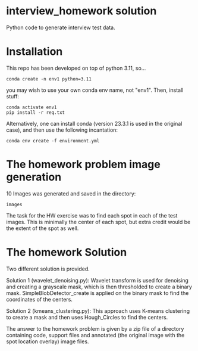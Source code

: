 # interview_homework solution 
Python code to generate interview test data.

# Installation
This repo has been developed on top of python 3.11, so...

    conda create -n env1 python=3.11

you may wish to use your own conda env name, not "env1". Then, install stuff:

    conda activate env1
    pip install -r req.txt

Alternatively, one can install conda (version 23.3.1 is used in the original case), and then use the following incantation:

    conda env create -f environment.yml

# The homework problem image generation


10 Images was generated and saved in the directory:

    images

The task for the HW exercise was to find each spot in each of the test images. This is minimally the center of each spot, 
but extra credit would be the extent of the spot as well. 

# The homework Solution

Two different solution is provided. 

Solution 1 (wavelet_denoising.py): Wavelet transform is used for denoising and creating a grayscale mask, which is then thresholded 
to create a binary mask. SimpleBlobDetector_create is applied on the binary mask to find the coordinates of 
the centers.

Solution 2 (kmeans_clustering.py): This approach uses K-means clustering to create a mask and then uses Hough_Circles to find the centers. 

The answer to the homework problem is given by a zip file of a directory containing code, support files and annotated (the original image with the spot location overlay) image files.












